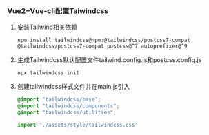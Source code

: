 ### Vue2+Vue-cli配置Taiwindcss

1. 安装Tailwind相关依赖

   `npm install tailwindcss@npm:@tailwindcss/postcss7-compat @tailwindcss/postcss7-compat postcss@^7 autoprefixer@^9`

2. 生成Tailwindcss默认配置文件tailwind.config.js和postcss.config.js

   `npx tailwindcss init`

3. 创建tailwindcss样式文件并在main.js引入

   ```css
   @import "tailwindcss/base";
   @import "tailwindcss/components";
   @import "tailwindcss/utilities";
   ```

   ```javascript
   import './assets/style/tailwindcss.css'
   ```

